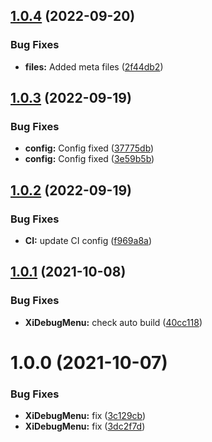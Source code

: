 ## [1.0.4](https://github.com/hww/XiDebugMenu/compare/v1.0.3...v1.0.4) (2022-09-20)


### Bug Fixes

* **files:** Added meta files ([2f44db2](https://github.com/hww/XiDebugMenu/commit/2f44db2822c8fe141803a357073e073ed63914f1))

## [1.0.3](https://github.com/hww/XiDebugMenu/compare/v1.0.2...v1.0.3) (2022-09-19)


### Bug Fixes

* **config:** Config fixed ([37775db](https://github.com/hww/XiDebugMenu/commit/37775dbb70819764cbce63f1986f4d459f6f846b))
* **config:** Config fixed ([3e59b5b](https://github.com/hww/XiDebugMenu/commit/3e59b5bbeb9d9281fe6607e2e913651b0f232c8b))

## [1.0.2](https://github.com/hww/XiDebugMenu/compare/v1.0.1...v1.0.2) (2022-09-19)


### Bug Fixes

* **CI:** update CI config ([f969a8a](https://github.com/hww/XiDebugMenu/commit/f969a8af08f81a4360bbd3c111541e4269607f6f))

## [1.0.1](https://github.com/hww/XiDebugMenu/compare/v1.0.0...v1.0.1) (2021-10-08)


### Bug Fixes

* **XiDebugMenu:** check auto build ([40cc118](https://github.com/hww/XiDebugMenu/commit/40cc1189784adffe505c5fc3992b1dfbe8c40df2))

# 1.0.0 (2021-10-07)


### Bug Fixes

* **XiDebugMenu:** fix ([3c129cb](https://github.com/hww/XiDebugMenu/commit/3c129cb42a2b75d95fad5b245b63855f79b631e2))
* **XiDebugMenu:** fix ([3dc2f7d](https://github.com/hww/XiDebugMenu/commit/3dc2f7db58bbcf99d172649b9fa6bacbff2c1e12))
